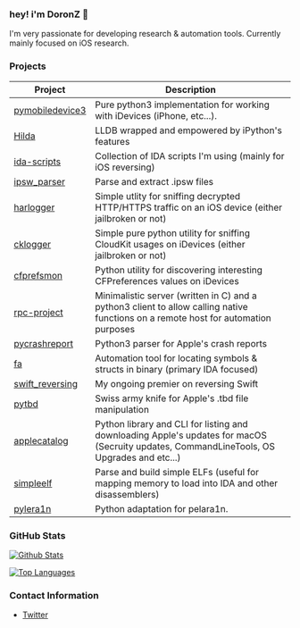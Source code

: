 ### hey! i'm DoronZ 👋

I'm very passionate for developing research & automation tools. Currently mainly focused on iOS research.

### Projects

| Project | Description
| ------- | ------------
| [pymobiledevice3](https://github.com/doronz88/pymobiledevice3) | Pure python3 implementation for working with iDevices (iPhone, etc...).
| [Hilda](https://github.com/doronz88/hilda) | LLDB wrapped and empowered by iPython's features
| [ida-scripts](https://github.com/doronz88/ida-scripts) | Collection of IDA scripts I'm using (mainly for iOS reversing)
| [ipsw_parser](https://github.com/doronz88/ipsw_parser) | Parse and extract .ipsw files
| [harlogger](https://github.com/doronz88/harlogger) | Simple utlity for sniffing decrypted HTTP/HTTPS traffic on an iOS device (either jailbroken or not)
| [cklogger](https://github.com/doronz88/cklogger) | Simple pure python utility for sniffing CloudKit usages on iDevices (either jailbroken or not)
| [cfprefsmon](https://github.com/doronz88/cfprefsmon) | Python utility for discovering interesting CFPreferences values on iDevices
| [rpc-project](https://github.com/doronz88/rpc-project) | Minimalistic server (written in C) and a python3 client to allow calling native functions on a remote host for automation purposes
| [pycrashreport](https://github.com/doronz88/pycrashreport) | Python3 parser for Apple's crash reports
| [fa](https://github.com/doronz88/fa) | Automation tool for locating symbols & structs in binary (primary IDA focused)
| [swift_reversing](https://github.com/doronz88/swift_reversing) | My ongoing premier on reversing Swift
| [pytbd](https://github.com/doronz88/pytbd) | Swiss army knife for Apple's .tbd file manipulation
| [applecatalog](https://github.com/doronz88/applecatalog) | Python library and CLI for listing and downloading Apple's updates for macOS (Secruity updates, CommandLineTools, OS Upgrades and etc...)
| [simpleelf](https://github.com/doronz88/simpleelf) | Parse and build simple ELFs (useful for mapping memory to load into IDA and other disassemblers)
| [pylera1n](https://github.com/doronz88/pylera1n) | Python adaptation for pelara1n.

### GitHub Stats

[![Github Stats](https://github-readme-stats.vercel.app/api?username=doronz88&show_icons=true&count_private=true&theme=dark)](https://github.com/doronz88)

[![Top Languages](https://github-readme-stats.vercel.app/api/top-langs/?username=doronz88&layout=compact&langs_count=6&hide=assembly&theme=dark)](https://github.com/doronz88)

### Contact Information

- [Twitter](https://twitter.com/doronz88)
